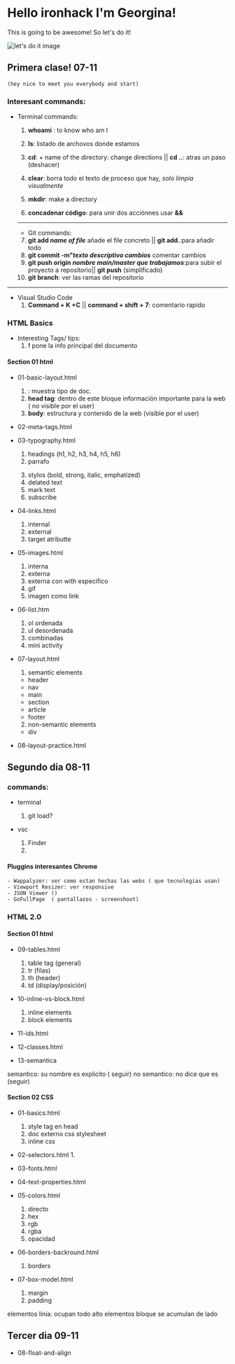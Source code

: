 # Hello ironhack I'm Georgina!

This is going to be awesome! So let's do it!

![ let's do it image](https://media.giphy.com/media/p6qWfRJ4RxltUEmrl9/giphy.gif)

## Primera clase! 07-11

    (hey nice to meet you everybody and start)

### Interesant commands:

- Terminal commands:

  1. **whoami** : to know who am I
  2. **ls**: listado de archovos donde estamos
  3. **cd**: + name of the directory: change directions || **cd ..**: atras un paso (deshacer)
  4. **clear**: borra todo el texto de proceso que hay, _solo limpia visualmente_

  5. **mkdir**: make a directory
  6. **concadenar código**: para unir dos acciónnes usar **&&**

  ***

  - Git commands:

  7. **git add _name of file_** añade el file concreto || **git add.**:para añadir todo
  8. **git commit -m"_texto descriptivo cambios_** comentar cambios
  9. **git push origin _nombre main/master que trabajamos_**:para subir el proyecto a repositorio|| **git push** (simplificado)
  10. **git branch**: ver las ramas del repositorio

---

- Visual Studio Code
  1. **Command + K +C** || **command + shift + 7**: comentario rapido

### HTML Basics

- Interesting Tags/ tips:
  1. **!** pone la info principal del documento

#### Section 01 html

- 01-basic-layout.html

  1. **<!DOCTYPE html>**: muestra tipo de doc.
  2. **head tag**: dentro de este bloque información importante para la web ( no visible por el user)
  3. **body**: estructura y contenido de la web (visible por el user)

- 02-meta-tags.html

- 03-typography.html

  1. headings (h1, h2, h3, h4, h5, h6)
  2. parrafo <p>
  3. stylos (bold, strong, italic, emphatized)
  4. delated text
  5. mark text
  6. subscribe

- 04-links.html

  1. internal
  2. external
  3. target atributte

- 05-images.html

  1. interna
  2. externa
  3. externa con with especifico
  4. gif
  5. imagen como link

- 06-list.htm

  1. ol ordenada
  2. ul desordenada
  3. combinadas
  4. mini activity

- 07-layout.html

  1. semantic elements

  - header
  - nav
  - main
  - section
  - article
  - footer

  2. non-semantic elements

  - div

- 08-layout-practice.html

## Segundo dia 08-11

### commands:

- terminal

  1. git load?

- vsc
  1.  Finder
  2.

#### Pluggins interesantes Chrome

    - Wappalyzer: ver como estan hechas las webs ( que tecnologias usan)
    - Viewport Resizer: ver responsive
    - JSON Viewer ()
    - GoFullPage  ( pantallazos - screenshoot)

### HTML 2.0

#### Section 01 html

- 09-tables.html

  1. table tag (general)
  2. tr (filas)
  3. th (header)
  4. td (display/posición)

- 10-inline-vs-block.html

  1. inline elements
  2. block elements

- 11-ids.html
- 12-classes.html
- 13-semantica

semantico: su nombre es explicito ( seguir)
no semantico: no dice que es (seguir)

#### Section 02 CSS

- 01-basics.html

  1. style tag en head
  2. doc externo css stylesheet
  3. inline css

- 02-selectors.html
  1.
- 03-fonts.html
- 04-text-properties.html
- 05-colors.html

  1. directo
  2. hex
  3. rgb
  4. rgba
  5. opacidad

- 06-borders-backround.html
  1. borders
- 07-box-model.html
  1. margin
  2. padding

elementos linia: ocupan todo alto
elementos bloque se acumulan de lado

## Tercer dia 09-11

- 08-float-and-align
